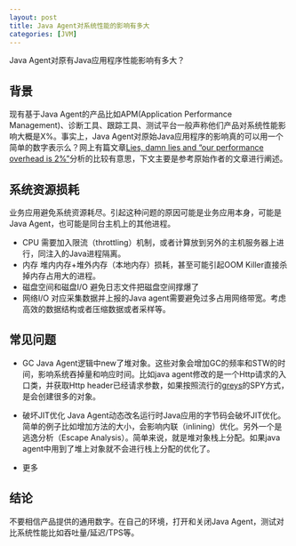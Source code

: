 ```yaml
---
layout: post
title: Java Agent对系统性能的影响有多大
categories: [JVM]
---
```

Java Agent对原有Java应用程序性能影响有多大？

## 背景
现有基于Java Agent的产品比如APM(Application Performance Management)、诊断工具、跟踪工具、测试平台一般声称他们产品对系统性能影响大概是X%。事实上，Java Agent对原始Java应用程序的影响真的可以用一个简单的数字表示么？网上有篇文章[Lies, damn lies and “our performance overhead is 2%”](https://plumbr.io/blog/java/lies-damn-lies-and-our-performance-overhead-is-2)分析的比较有意思，下文主要是参考原始作者的文章进行阐述。

## 系统资源损耗
业务应用避免系统资源耗尽。引起这种问题的原因可能是业务应用本身，可能是Java Agent，也可能是同台主机上的其他进程。
- CPU
  需要加入限流（throttling）机制，或者计算放到另外的主机服务器上进行，同注入的Java进程隔离。
- 内存
  堆内内存+堆外内存（本地内存）损耗，甚至可能引起OOM Killer直接杀掉内存占用大的进程。
- 磁盘空间和磁盘I/O
  避免日志文件把磁盘空间撑爆了
- 网络I/O
  对应采集数据并上报的Java agent需要避免过多占用网络带宽。考虑高效的数据结构或者压缩数据或者采样等。
  
## 常见问题

- GC
  Java Agent逻辑中new了堆对象。这些对象会增加GC的频率和STW的时间，影响系统吞掉量和响应时间。比如java agent修改的是一个Http请求的入口类，并获取Http header已经请求参数，如果按照流行的[greys](https://github.com/oldmanpushcart/greys-anatomy)的SPY方式，是会创建很多的对象。

- 破坏JIT优化
  Java Agent动态改名运行时Java应用的字节码会破坏JIT优化。简单的例子比如增加方法的大小，会影响内联（inlining）优化。另外一个是逃逸分析（Escape Analysis）。简单来说，就是堆对象栈上分配。如果java agent中用到了堆上对象就不会进行栈上分配的优化了。

- 更多
  

## 结论

不要相信产品提供的通用数字。在自己的环境，打开和关闭Java Agent，测试对比系统性能比如吞吐量/延迟/TPS等。


